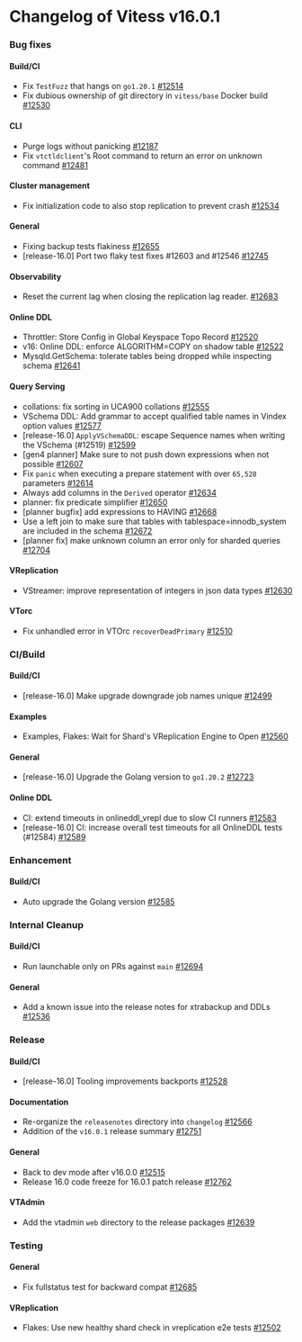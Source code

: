 # Changelog of Vitess v16.0.1

### Bug fixes 
#### Build/CI
 * Fix `TestFuzz` that hangs on `go1.20.1` [#12514](https://github.com/vitessio/vitess/pull/12514)
 * Fix dubious ownership of git directory in `vitess/base` Docker build [#12530](https://github.com/vitessio/vitess/pull/12530) 
#### CLI
 * Purge logs without panicking [#12187](https://github.com/vitessio/vitess/pull/12187)
 * Fix `vtctldclient`'s Root command to return an error on unknown command [#12481](https://github.com/vitessio/vitess/pull/12481) 
#### Cluster management
 * Fix initialization code to also stop replication to prevent crash [#12534](https://github.com/vitessio/vitess/pull/12534) 
#### General
 * Fixing backup tests flakiness [#12655](https://github.com/vitessio/vitess/pull/12655)
 * [release-16.0] Port two flaky test fixes #12603 and #12546 [#12745](https://github.com/vitessio/vitess/pull/12745) 
#### Observability
 * Reset the current lag when closing the replication lag reader. [#12683](https://github.com/vitessio/vitess/pull/12683) 
#### Online DDL
 * Throttler: Store Config in Global Keyspace Topo Record [#12520](https://github.com/vitessio/vitess/pull/12520)
 * v16: Online DDL: enforce ALGORITHM=COPY on shadow table [#12522](https://github.com/vitessio/vitess/pull/12522)
 * Mysqld.GetSchema: tolerate tables being dropped while inspecting schema [#12641](https://github.com/vitessio/vitess/pull/12641) 
#### Query Serving
 * collations: fix sorting in UCA900 collations [#12555](https://github.com/vitessio/vitess/pull/12555)
 * VSchema DDL: Add grammar to accept qualified table names in Vindex option values [#12577](https://github.com/vitessio/vitess/pull/12577)
 * [release-16.0] `ApplyVSchemaDDL`: escape Sequence names when writing the VSchema (#12519) [#12599](https://github.com/vitessio/vitess/pull/12599)
 * [gen4 planner] Make sure to not push down expressions when not possible [#12607](https://github.com/vitessio/vitess/pull/12607)
 * Fix `panic` when executing a prepare statement with over `65,528` parameters [#12614](https://github.com/vitessio/vitess/pull/12614)
 * Always add columns in the `Derived` operator [#12634](https://github.com/vitessio/vitess/pull/12634)
 * planner: fix predicate simplifier [#12650](https://github.com/vitessio/vitess/pull/12650)
 * [planner bugfix] add expressions to HAVING [#12668](https://github.com/vitessio/vitess/pull/12668)
 * Use a left join to make sure that tables with tablespace=innodb_system are included in the schema [#12672](https://github.com/vitessio/vitess/pull/12672)
 * [planner fix] make unknown column an error only for sharded queries [#12704](https://github.com/vitessio/vitess/pull/12704) 
#### VReplication
 * VStreamer: improve representation of integers in json data types [#12630](https://github.com/vitessio/vitess/pull/12630) 
#### VTorc
 * Fix unhandled error in VTOrc `recoverDeadPrimary` [#12510](https://github.com/vitessio/vitess/pull/12510)
### CI/Build 
#### Build/CI
 * [release-16.0] Make upgrade downgrade job names unique [#12499](https://github.com/vitessio/vitess/pull/12499) 
#### Examples
 * Examples, Flakes: Wait for Shard's VReplication Engine to Open [#12560](https://github.com/vitessio/vitess/pull/12560) 
#### General
 * [release-16.0] Upgrade the Golang version to `go1.20.2` [#12723](https://github.com/vitessio/vitess/pull/12723) 
#### Online DDL
 * CI: extend timeouts in onlineddl_vrepl due to slow CI runners [#12583](https://github.com/vitessio/vitess/pull/12583)
 * [release-16.0] CI: increase overall test timeouts for all OnlineDDL tests (#12584) [#12589](https://github.com/vitessio/vitess/pull/12589)
### Enhancement 
#### Build/CI
 * Auto upgrade the Golang version [#12585](https://github.com/vitessio/vitess/pull/12585)
### Internal Cleanup 
#### Build/CI
 * Run launchable only on PRs against `main`  [#12694](https://github.com/vitessio/vitess/pull/12694) 
#### General
 * Add a known issue into the release notes for xtrabackup and DDLs [#12536](https://github.com/vitessio/vitess/pull/12536)
### Release 
#### Build/CI
 * [release-16.0] Tooling improvements backports [#12528](https://github.com/vitessio/vitess/pull/12528) 
#### Documentation
 * Re-organize the `releasenotes` directory into `changelog` [#12566](https://github.com/vitessio/vitess/pull/12566)
 * Addition of the `v16.0.1` release summary [#12751](https://github.com/vitessio/vitess/pull/12751) 
#### General
 * Back to dev mode after v16.0.0 [#12515](https://github.com/vitessio/vitess/pull/12515)
 * Release 16.0 code freeze for 16.0.1 patch release [#12762](https://github.com/vitessio/vitess/pull/12762) 
#### VTAdmin
 * Add the vtadmin `web` directory to the release packages [#12639](https://github.com/vitessio/vitess/pull/12639)
### Testing 
#### General
 * Fix fullstatus test for backward compat [#12685](https://github.com/vitessio/vitess/pull/12685) 
#### VReplication
 * Flakes: Use new healthy shard check in vreplication e2e tests [#12502](https://github.com/vitessio/vitess/pull/12502)

